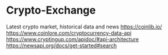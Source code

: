 # Crypto-Exchange
Latest crypto market, historical data and news
https://coinlib.io/
https://www.coinlore.com/cryptocurrency-data-api
https://www.cryptingup.com/apidoc/#api-architecture
https://newsapi.org/docs/get-started#search
